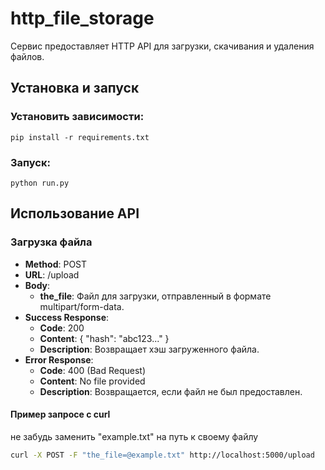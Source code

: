 # http_file_storage
Сервис предоставляет HTTP API для загрузки, скачивания и удаления файлов.

## Установка и запуск
### Установить зависимости:
```commandline
pip install -r requirements.txt
```
### Запуск:
```commandline
python run.py
```

## Использование API
### Загрузка файла
- **Method**: POST
- **URL**: /upload
- **Body**:
  - **the_file**: Файл для загрузки, отправленный в формате multipart/form-data.
- **Success Response**:
  - **Code**: 200
  - **Content**: { "hash": "abc123..." }
  - **Description**: Возвращает хэш загруженного файла.
- **Error Response**:
  - **Code**: 400 (Bad Request)
  - **Content**: No file provided
  - **Description**: Возвращается, если файл не был предоставлен.

#### Пример запросе с curl
не забудь заменить "example.txt" на путь к своему файлу
```bash
curl -X POST -F "the_file=@example.txt" http://localhost:5000/upload
